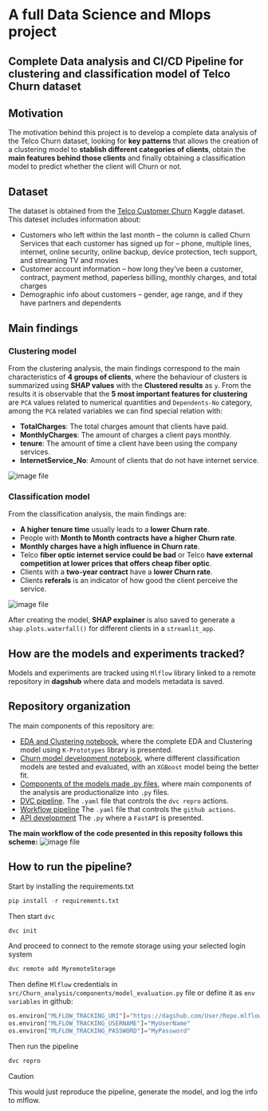 # A full Data Science and Mlops project

## Complete Data analysis and **CI/CD** Pipeline for clustering and classification model of Telco Churn dataset

## Motivation
The motivation behind this project is to develop a complete data analysis of the Telco Churn dataset, looking for **key patterns** that allows the creation of a clustering model to **stablish different categories of clients**, obtain the **main features behind those clients** and finally obtaining a classification model to predict whether the client will Churn or not.

## Dataset
The dataset is obtained from the [Telco Customer Churn](https://www.kaggle.com/datasets/ylchang/telco-customer-churn-1113) Kaggle dataset. This dateset includes information about: 
- Customers who left within the last month – the column is called Churn
Services that each customer has signed up for – phone, multiple lines, internet, online security, online backup, device protection, tech support, and streaming TV and movies
- Customer account information – how long they’ve been a customer, contract, payment method, paperless billing, monthly charges, and total charges
- Demographic info about customers – gender, age range, and if they have partners and dependents

## Main findings
### Clustering model
From the clustering analysis, the main findings correspond to the main characteristics of **4 groups of clients**, where the behaviour of clusters is summarized using **SHAP values** with the **Clustered results** as `y`. From the results it is observable that the **5 most important features for clustering** are `PCA` values related to numerical quantities and `Dependents-No` category, among the `PCA` related variables we can find special relation with:
- **TotalCharges**: The total charges amount that clients have paid.
- **MonthlyCharges**: The amount of charges a client pays monthly. 
- **tenure**: The amount of time a client have been using the company services.
- **InternetService_No**: Amount of clients that do not have internet service.





![image file](/img/eda_results.png)
### Classification model
From the classification analysis, the main findings are:
- **A higher tenure time** usually leads to a **lower Churn rate**.
- People with **Month to Month contracts have a higher Churn rate**.
- **Monthly charges have a high influence in Churn rate**.
- Telco **fiber optic internet service could be bad** or Telco **have external competition at lower prices that offers cheap fiber optic**.
- Clients with a **two-year contract** have a **lower Churn rate**. 
- Clients **referals** is an indicator of how good the client perceive the service.




![image file](/img/churn_results.png)


After creating the model, **SHAP explainer** is also saved to generate a `shap.plots.waterfall()` for different clients in a `streamlit_app`.


## How are the models and experiments tracked?
Models and experiments are tracked using `Mlflow` library linked to a remote repository in **dagshub** where data and models metadata is saved.


## Repository organization
The main components of this repository are:
- [EDA and Clustering notebook](research/EDA_churn_analysis.ipynb), where the complete EDA and Clustering model using ``K-Prototypes`` library is presented. 
- [Churn model development notebook](research/Model_churn_analysis.ipynb), where different classification models are tested and evaluated, with an ``XGBoost`` model being the better fit.
- [Components of the models made .py files](src/Churn_analysis/components), where main components of the analysis are productionalize into ``.py`` files.
- [DVC pipeline](dvc.yaml). The ``.yaml`` file that controls the `dvc repro` actions.
- [Workflow pipeline](.github/workflows/dvc_pipeline.yaml)
The ``.yaml`` file that controls the `github actions`.
- [API development](app.py)
The ``.py`` where a `FastAPI` is presented.

**The main workflow of the code presented in this reposity follows this scheme:**
![image file](/img/churn_repo.jpg)

## How to run the pipeline?

Start by installing the requirements.txt

```python
pip install -r requirements.txt
```
Then start `dvc`
```python
dvc init
```
And proceed to connect to the remote storage using your selected login system
```python
dvc remote add MyremoteStorage
```

Then define `Mlflow` credentials in `src/Churn_analysis/components/model_evaluation.py` file or define it as `env variables` in github:
```python
os.environ["MLFLOW_TRACKING_URI"]="https://dagshub.com/User/Repo.mlflow"
os.environ["MLFLOW_TRACKING_USERNAME"]="MyUserName"
os.environ["MLFLOW_TRACKING_PASSWORD"]="MyPassword"
```
Then run the pipeline
```python
dvc repro
```
> [!CAUTION]
> This would just reproduce the pipeline, generate the model, and log the info to mlflow.
